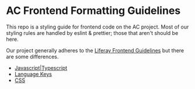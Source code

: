 # AC Frontend Formatting Guidelines

This repo is a styling guide for frontend code on the AC project.  Most of our styling rules are handled by eslint & prettier; those that aren't should be here.


Our project generally adheres to the [Liferay Frontend Guidelines](https://github.com/liferay/liferay-frontend-guidelines/tree/master/general) but there are some differences.



- [Javascript|Typescript](./javascript.md)
- [Language Keys](./languageKeys.md)
- [CSS](./css.md)
